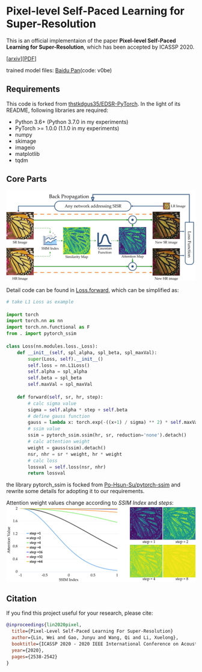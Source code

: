 # Pixel-level Self-Paced Learning for Super-Resolution

This is  an official implementaion of the paper **Pixel-level Self-Paced Learning for Super-Resolution**, which has been accepted by ICASSP 2020.

[[arxiv](https://arxiv.org/abs/2003.03113)][[PDF](https://arxiv.org/pdf/2003.03113)]

trained model files: [Baidu Pan](https://pan.baidu.com/s/1ZDqJbn0kxAqEmkvMSUMD9g)(code: v0be)

## Requirements

This code is forked from [thstkdgus35/EDSR-PyTorch](https://github.com/thstkdgus35/EDSR-PyTorch). In the light of its README, following libraries are required:

- Python 3.6+ (Python 3.7.0 in my experiments)
- PyTorch >= 1.0.0 (1.1.0 in my experiments)
- numpy
- skimage
- imageio
- matplotlib
- tqdm

## Core Parts

![pspl framework](images/flow.png)

Detail code can be found in [Loss.forward](https://github.com/Elin24/PSPL/blob/2deb17d4bcf7db17463238e143ca94e438e51e2a/src/loss/__init__.py#L60), which can be simplified as:

```python
# take L1 Loss as example

import torch
import torch.nn as nn
import torch.nn.functional as F
from . import pytorch_ssim

class Loss(nn.modules.loss._Loss):
    def __init__(self, spl_alpha, spl_beta, spl_maxVal):
        super(Loss, self).__init__()
        self.loss = nn.L1Loss()
        self.alpha = spl_alpha
        self.beta = spl_beta
        self.maxVal = spl_maxVal

    def forward(self, sr, hr, step):
        # calc sigma value
        sigma = self.alpha * step + self.beta
        # define gauss function
        gauss = lambda x: torch.exp(-((x+1) / sigma) ** 2) * self.maxVal
        # ssim value
        ssim = pytorch_ssim.ssim(hr, sr, reduction='none').detach()
        # calc attention weight
        weight = gauss(ssim).detach()
        nsr, nhr = sr * weight, hr * weight
        # calc loss
        lossval = self.loss(nsr, nhr)
        return lossval
```

the library pytorch_ssim is focked from [Po-Hsun-Su/pytorch-ssim](https://github.com/Po-Hsun-Su/pytorch-ssim) and rewrite some details for adopting it to our requirements.

Attention weight values change according to *SSIM Index* and *steps*:
![attention values](images/attention.png)

## Citation

If you find this project useful for your research, please cite:

```bibtex
@inproceedings{lin2020pixel,
  title={Pixel-Level Self-Paced Learning For Super-Resolution}
  author={Lin, Wei and Gao, Junyu and Wang, Qi and Li, Xuelong},
  booktitle={ICASSP 2020 - 2020 IEEE International Conference on Acoustics, Speech and Signal Processing (ICASSP)},
  year={2020},
  pages={2538-2542}
}
```
